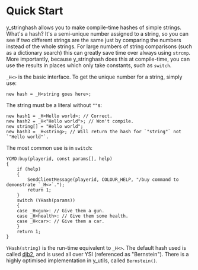 # Quick Start

y_stringhash allows you to make compile-time hashes of simple strings.  What's a hash?  It's a semi-unique number assigned to a string, so you can see if two different strings are the same just by comparing the numbers instead of the whole strings.  For large numbers of string comparisons (such as a dictionary search) this can greatly save time over always using `strcmp`.  More importantly, because y_stringhash does this at compile-time, you can use the results in places which only take constants, such as `switch`.

`_H<>` is the basic interface.  To get the unique number for a string, simply use:

```pawn
new hash = _H<string goes here>;
```

The string must be a literal without `""`s:

```pawn
new hash1 = _H<Hello world>; // Correct.
new hash2 = _H<"Hello world">; // Won't compile.
new string[] = "Hello world";
new hash3 = _H<string>; // Will return the hash for `"string"` not `"Hello world"`.
```

The most common use is in `switch`:

```pawn
YCMD:buy(playerid, const params[], help)
{
	if (help)
	{
		SendClientMessage(playerid, COLOUR_HELP, "/buy command to demonstrate `_H<>`.");
		return 1;
	}
	switch (YHash(params))
	{
	case _H<gun>: // Give them a gun.
	case _H<health>: // Give them some health.
	case _H<car>: // Give them a car.
	}
	return 1;
}
```

`YHash(string)` is the run-time equivalent to `_H<>`.  The default hash used is called [djb2](http://www.cse.yorku.ca/~oz/hash.html), and is used all over YSI (referenced as "Bernstein").  There is a highly optimised implementation in y_utils, called `Bernstein()`.

